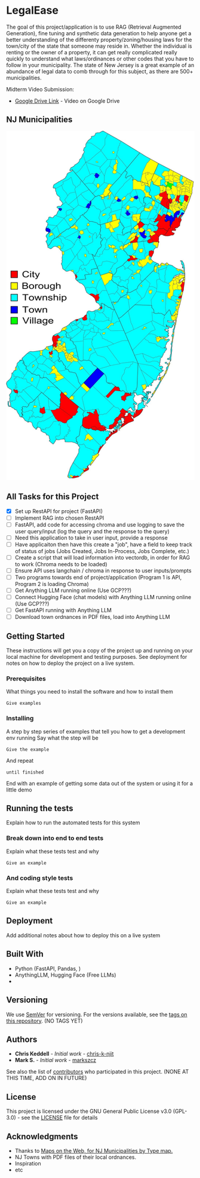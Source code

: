 # LegalEase

The goal of this project/application is to use RAG (Retrieval Augmented Generation), fine tuning and synthetic data generation to help anyone get a better understanding of the differenty property/zoning/housing laws for the town/city of the state that someone may reside in. Whether the individual is renting or the owner of a property, it can get really complicated really quickly to understand what laws/ordinances or other codes that you have to follow in your municipality. The state of New Jersey is a great example of an abundance of legal data to comb through for this subject, as there are 500+ municipalities. 

Midterm Video Submission:
* [Google Drive Link](https://drive.google.com/file/d/1YeIE871AmlUrumjTLenjm5BhkbxfvnD0/view?usp=sharing) - Video on Google Drive

## NJ Municipalities
![All Municipalities in NJ](/images/NJ_Municipality_Map.jpg)

## All Tasks for this Project
- [x] Set up RestAPI for project (FastAPI)
- [ ] Implement RAG into chosen RestAPI
- [ ] FastAPI, add code for accessing chroma and use logging to save the user query/input (log the query and the response to the query)
- [ ] Need this application to take in user input, provide a response
- [ ] Have applicaiton then have this create a "job", have a field to keep track of status of jobs (Jobs Created, Jobs In-Process, Jobs Complete, etc.)
- [ ] Create a script that will load information into vectordb, in order for RAG to work (Chroma needs to be loaded)
- [ ] Ensure API uses langchain / chroma in response to user inputs/prompts
- [ ] Two programs towards end of project/application (Program 1 is API, Program 2 is loading Chroma)
- [ ] Get Anything LLM running online (Use GCP???)
- [ ] Connect Hugging Face (chat models) with  Anything LLM running online (Use GCP???)
- [ ] Get FastAPI running with Anything LLM
- [ ] Download town ordnances in PDF files, load into Anything LLM

## Getting Started
These instructions will get you a copy of the project up and running on your local machine for development and testing purposes. See deployment for notes on how to deploy the project on a live system.

### Prerequisites
What things you need to install the software and how to install them
```
Give examples
```

### Installing
A step by step series of examples that tell you how to get a development env running
Say what the step will be
```
Give the example
```
And repeat
```
until finished
```
End with an example of getting some data out of the system or using it for a little demo

## Running the tests
Explain how to run the automated tests for this system

### Break down into end to end tests
Explain what these tests test and why
```
Give an example
```

### And coding style tests
Explain what these tests test and why
```
Give an example
```

## Deployment
Add additional notes about how to deploy this on a live system

## Built With
* Python (FastAPI, Pandas, )
* AnythingLLM, Hugging Face (Free LLMs)
* 

## Versioning
We use [SemVer](http://semver.org/) for versioning. For the versions available, see the [tags on this repository](https://github.com/your/project/tags). (NO TAGS YET)

## Authors
* **Chris Keddell** - *Initial work* - [chris-k-njit](https://github.com/chris-k-njit)
* **Mark S.** - *Initial work* - [markszcz](https://github.com/markszcz)

See also the list of [contributors](https://github.com/your/project/contributors) who participated in this project. (NONE AT THIS TIME, ADD ON IN FUTURE)

## License
This project is licensed under the GNU General Public License v3.0 (GPL-3.0) - see the [LICENSE](LICENSE) file for details

## Acknowledgments
* Thanks to <a href="https://mapsontheweb.zoom-maps.com/post/127873974472/new-jersey-municipalities-by-type-by">Maps on the Web, for NJ Municipalities by Type map.</a>
* NJ Towns with PDF files of their local ordnances.
* Inspiration
* etc
